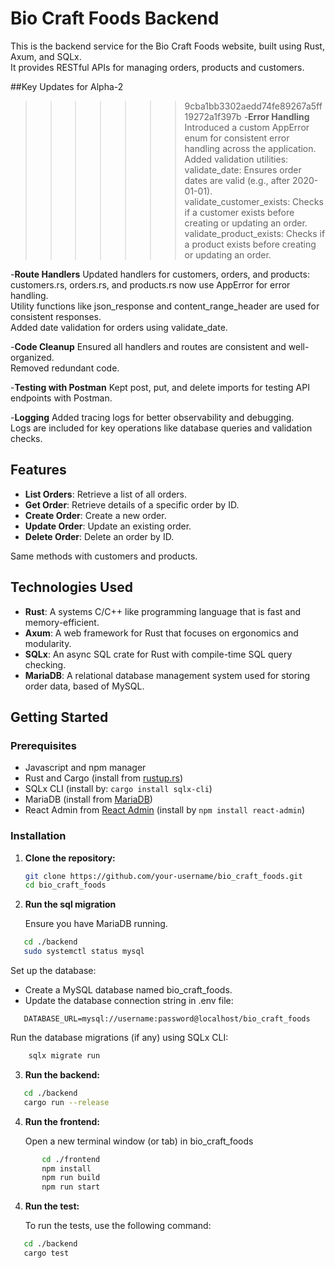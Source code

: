 # Bio Craft Foods Backend

This is the backend service for the Bio Craft Foods website, built using Rust, Axum, and SQLx.  
It provides RESTful APIs for managing orders, products and customers.

##Key Updates for Alpha-2
>>>>>>> 9cba1bb3302aedd74fe89267a5ff19272a1f397b
-**Error Handling**
Introduced a custom AppError enum for consistent error handling across the application.  
Added validation utilities:  
validate_date: Ensures order dates are valid (e.g., after 2020-01-01).  
validate_customer_exists: Checks if a customer exists before creating or updating an order.  
validate_product_exists: Checks if a product exists before creating or updating an order.  

-**Route Handlers**
Updated handlers for customers, orders, and products:  
customers.rs, orders.rs, and products.rs now use AppError for error handling.  
Utility functions like json_response and content_range_header are used for consistent responses.  
Added date validation for orders using validate_date.  

-**Code Cleanup**
Ensured all handlers and routes are consistent and well-organized.  
Removed redundant code.  

-**Testing with Postman**
Kept post, put, and delete imports for testing API endpoints with Postman.

-**Logging**
Added tracing logs for better observability and debugging.  
Logs are included for key operations like database queries and validation checks.  

## Features

- **List Orders**: Retrieve a list of all orders.
- **Get Order**: Retrieve details of a specific order by ID.
- **Create Order**: Create a new order.
- **Update Order**: Update an existing order.
- **Delete Order**: Delete an order by ID.  

Same methods with customers and products. 

## Technologies Used

- **Rust**: A systems C/C++ like programming language that is fast and memory-efficient.
- **Axum**: A web framework for Rust that focuses on ergonomics and modularity.
- **SQLx**: An async SQL crate for Rust with compile-time SQL query checking.
- **MariaDB**: A relational database management system used for storing order data, based of MySQL.

## Getting Started

### Prerequisites
- Javascript and npm manager 
- Rust and Cargo (install from [rustup.rs](https://rustup.rs/))
- SQLx CLI (install by: `cargo install sqlx-cli`)
- MariaDB (install from [MariaDB](https://mariadb.com/downloads/))
- React Admin from [React Admin](https://github.com/marmelab/react-admin) (install by `npm install react-admin`)

### Installation

1. **Clone the repository:**

   ```bash
   git clone https://github.com/your-username/bio_craft_foods.git
   cd bio_craft_foods

2. **Run the sql migration**
    
   Ensure you have MariaDB running.
```bash
   cd ./backend
   sudo systemctl status mysql
```  
   Set up the database:  
   - Create a MySQL database named bio_craft_foods.  
   - Update the database connection string in .env file:
   
```env
   DATABASE_URL=mysql://username:password@localhost/bio_craft_foods
```
Run the database migrations (if any) using SQLx CLI:
```bash
    sqlx migrate run
```   
3. **Run  the backend:**
```bash
   cd ./backend
   cargo run --release
```
4. **Run  the frontend:**
   
   Open a new terminal window (or tab) in bio_craft_foods
   
```bash
       cd ./frontend
       npm install
       npm run build
       npm run start
```
4. **Run  the  test:**
    
   To run the tests, use the following command:
```bash
   cd ./backend
   cargo test
```
